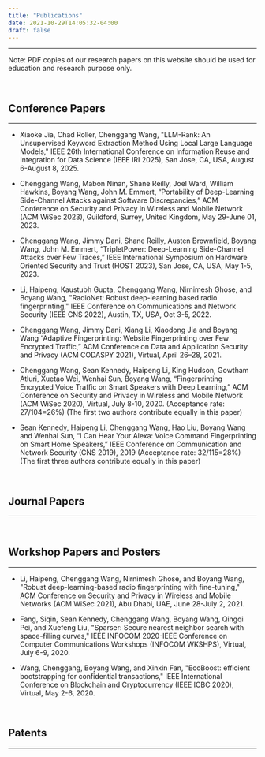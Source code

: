 ```yaml
---
title: "Publications"
date: 2021-10-29T14:05:32-04:00
draft: false
---
```



----------------------------------------
Note: PDF copies of our research papers on this website should be used for education and research purpose only.


&nbsp;
&nbsp;
## Conference Papers
----------------------------------------
* Xiaoke Jia, Chad Roller, Chenggang Wang,
"LLM-Rank: An Unsupervised Keyword Extraction Method Using Local Large Language Models,"
IEEE 26th International Conference on Information Reuse and Integration for Data Science (IEEE IRI 2025), San Jose, CA, USA, August 6-August 8, 2025.

* Chenggang Wang, Mabon Ninan, Shane Reilly, Joel Ward, William Hawkins, Boyang Wang, John M. Emmert,
“Portability of Deep-Learning Side-Channel Attacks against Software Discrepancies,”
ACM Conference on Security and Privacy in Wireless and Mobile Network (ACM WiSec 2023), Guildford, Surrey, United Kingdom, May 29-June 01, 2023.

* Chenggang Wang, Jimmy Dani, Shane Reilly, Austen Brownfield, Boyang Wang, John M. Emmert,
“TripletPower: Deep-Learning Side-Channel Attacks over Few Traces,”
IEEE International Symposium on Hardware Oriented Security and Trust (HOST 2023), San Jose, CA, USA, May 1-5, 2023.

* Li, Haipeng, Kaustubh Gupta, Chenggang Wang, Nirnimesh Ghose, and Boyang Wang,
"RadioNet: Robust deep-learning based radio fingerprinting,"
IEEE Conference on Communications and Network Security (IEEE CNS 2022), Austin, TX, USA, Oct 3-5, 2022.

* Chenggang Wang, Jimmy Dani, Xiang Li, Xiaodong Jia and Boyang Wang
“Adaptive Fingerprinting: Website Fingerprinting over Few Encrypted Traffic,”
ACM Conference on Data and Application Security and Privacy (ACM CODASPY 2021), Virtual, April 26–28, 2021.

* Chenggang Wang, Sean Kennedy, Haipeng Li, King Hudson, Gowtham Atluri, Xuetao Wei, Wenhai Sun, Boyang Wang,
“Fingerprinting Encrypted Voice Traffic on Smart Speakers with Deep Learning,”
ACM Conference on Security and Privacy in Wireless and Mobile Network (ACM WiSec 2020), Virtual, July 8-10, 2020. (Acceptance rate: 27/104=26%) (The first two authors contribute equally in this paper)

* Sean Kennedy, Haipeng Li, Chenggang Wang, Hao Liu, Boyang Wang and Wenhai Sun,
“I Can Hear Your Alexa: Voice Command Fingerprinting on Smart Home Speakers,”
IEEE Conference on Communication and Network Security (CNS 2019), 2019 (Acceptance rate: 32/115=28%) (The first three authors contribute equally in this paper)


&nbsp;
&nbsp;
## Journal Papers
----------------------------------------


&nbsp;
&nbsp;
## Workshop Papers and Posters
----------------------------------------
* Li, Haipeng, Chenggang Wang, Nirnimesh Ghose, and Boyang Wang,
"Robust deep-learning-based radio fingerprinting with fine-tuning,"
ACM Conference on Security and Privacy in Wireless and Mobile Networks (ACM WiSec 2021), Abu Dhabi, UAE, June 28-July 2, 2021.

* Fang, Siqin, Sean Kennedy, Chenggang Wang, Boyang Wang, Qingqi Pei, and Xuefeng Liu,
"Sparser: Secure nearest neighbor search with space-filling curves,"
IEEE INFOCOM 2020-IEEE Conference on Computer Communications Workshops (INFOCOM WKSHPS), Virtual, July 6-9, 2020.

* Wang, Chenggang, Boyang Wang, and Xinxin Fan,
"EcoBoost: efficient bootstrapping for confidential transactions,"
IEEE International Conference on Blockchain and Cryptocurrency (IEEE ICBC 2020), Virtual, May 2-6, 2020.

&nbsp;
&nbsp;
## Patents
----------------------------------------

